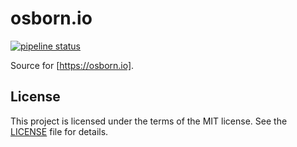# osborn.io

[![pipeline status](https://gitlab.com/nosborn/osborn.io/badges/master/pipeline.svg)](https://gitlab.com/nosborn/osborn.io/commits/master)

Source for [https://osborn.io].

## License

This project is licensed under the terms of the MIT license.
See the [LICENSE](LICENSE) file for details.
